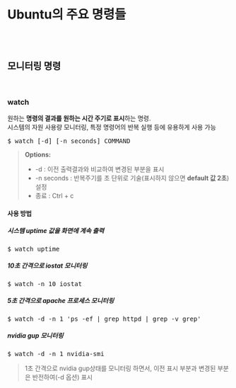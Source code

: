 # Ubuntu의 주요 명령들
</br></br>


## 모니터링 명령
</br>

### watch
원하는 **명령의 결과를 원하는 시간 주기로 표시**하는 명령.</br>
시스템의 자원 사용량 모니터링, 특정 명령어의 반복 실행 등에 유용하게 사용 가능
<pre>$ watch [-d] [-n seconds] COMMAND</pre>
> **Options:**
> - -d : 이전 출력결과와 비교하여 변경된 부분을 표시
> - -n seconds : 반복주기를 초 단위로 기술(표시하지 않으면 **default 값 2초**) 설정
> - 종료 : Ctrl + c
#### 사용 방법
##### 시스템 uptime 값을 화면에 계속 출력
<pre>$ watch uptime</pre>
##### 10초 간격으로 iostat 모니터링
<pre>$ watch -n 10 iostat</pre>
##### 5초 간격으로 apache 프로세스 모니터링
<pre>$ watch -d -n 1 'ps -ef | grep httpd | grep -v grep'</pre>
##### nvidia gup 모니터링
<pre>$ watch -d -n 1 nvidia-smi</pre>
> 1초 간격으로 nvidia gup상태를 모니터링 하면서, 이전 표시 부분과 변경된 부분은 반전하여(-d 옵션) 표시
